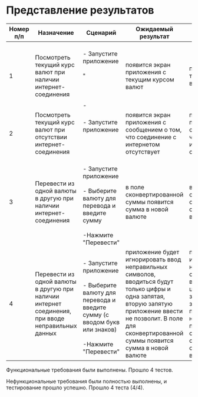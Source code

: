 # Представление результатов



|Номер п/п  |Назначение  | Сценарий | Ожидаемый результат| Фактический результат| Оценка |
|--|--|--|--| --| --|  
| 1 | Посмотреть текущий курс валют при наличии интернет-соединения | </br>- Запустите приложение</br></br> "</br></br>  </br></br>- |появится экран приложения с текущим курсом валют |появился экран с текущим курсом валют | Задание успешно выполнено
|  2| Посмотреть текущий курс валют при отсутствии интернет-соединения | </br>- Запустите приложение </br></br> </br></br> |появится экран приложения с сообщением о том, что соединение с интернетом отсутствует |появился экран приложения с сообщением о том, что соединение с интернетом отсутствует |Задание успешно выполнено
|  3|  Перевести из одной валюты в другую при наличии интернет-соединения| </br>-  Запустите приложение </br></br>-  Выберите валюту для перевода и введите сумму </br></br>-Нажмите "Перевести" | в поле сконвертированной суммы появится сумма в новой валюте| в поле сконвертированной суммы появилась сумма в новой валюте |Задание успешно выполнено
|  4|  Перевести из одной валюты в другую при наличии интернет соединения, при вводе неправильных данных| </br>-  Запустите приложение </br></br>-   Выберите валюту для перевода и введите сумму (с вводом букв или знаков) </br></br>-Нажмите "Перевести" | приложение будет игнорировать ввод неправильных символов, вводиться будут только цифры и одна запятая, вторую запятую приложение ввести не позволит. В поле для сконвертированной суммы появится сумма в новой валюте| приложение игнорирует ввод неправильных символов, вводятся только цифры и одна запятая, вторую запятую приложение ввести не позволяет. В поле для сконвертированной суммы появилась сумма в новой валюте |Задание успешно выполнено


Функциональные требования были выполнены.
Прошло 4 тестов.

Нефункциональные требования были полностью выполнены, и тестирование прошло успешно. 
Прошло 4 теста (4/4).

